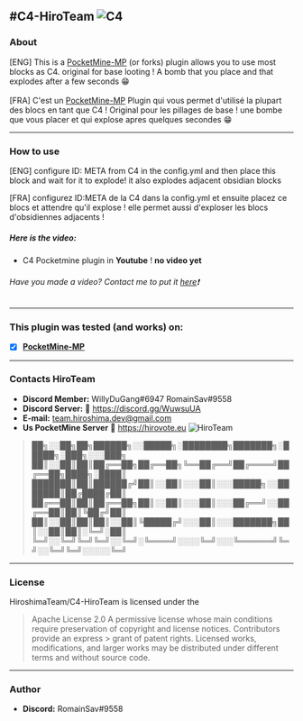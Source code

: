 #C4-HiroTeam
![C4](https://zupimages.net/up/20/24/4988.png)
---
### About
[ENG] This is a [PocketMine-MP](https://github.com/pmmp/PocketMine-MP) (or forks) plugin allows you to use most blocks as C4. original for base looting ! A bomb that you place and that explodes after a few seconds :grin:<br/><br/>
[FRA] C'est un [PocketMine-MP](https://github.com/pmmp/PocketMine-MP) Plugin qui vous permet d'utilisé la plupart des blocs en tant que C4 ! Original pour les pillages de base ! une bombe que vous placer et qui explose apres quelques secondes :grin:

---
### How to use
[ENG] configure ID: META from C4 in the config.yml and then place this block and wait for it to explode! it also explodes adjacent obsidian blocks

[FRA] configurez ID:META de la C4 dans la config.yml et ensuite placez ce blocs et attendre qu'il explose ! elle permet aussi d'exploser les blocs d'obsidiennes adjacents !

##### Here is the video:
- C4 Pocketmine plugin in __Youtube__ ! __no video yet__

###### Have you made a video? Contact me to put it [here](https://discord.gg/WuwsuUA):exclamation:

---
### **This plugin was tested (and works) on:**

- [x] **[PocketMine-MP](https://github.com/pmmp/PocketMine-MP)**
---
### Contacts HiroTeam

- **Discord Member:** WillyDuGang#6947 RomainSav#9558 
- **Discord Server:** :link:  https://discord.gg/WuwsuUA<br/>
- **E-mail:** team.hiroshima.dev@gmail.com<br/>
- **Us PocketMine Server** :link:  https://hirovote.eu            ![HiroTeam](https://zupimages.net/up/20/24/m7ym.png)<br/>
> ██╗░░██╗██╗██████╗░░█████╗░████████╗███████╗░█████╗░███╗░░░███╗</br>
> ██║░░██║██║██╔══██╗██╔══██╗╚══██╔══╝██╔════╝██╔══██╗████╗░████║</br>
> ███████║██║██████╔╝██║░░██║░░░██║░░░█████╗░░███████║██╔████╔██║</br>
> ██╔══██║██║██╔══██╗██║░░██║░░░██║░░░██╔══╝░░██╔══██║██║╚██╔╝██║</br>
> ██║░░██║██║██║░░██║╚█████╔╝░░░██║░░░███████╗██║░░██║██║░╚═╝░██║</br>
> ╚═╝░░╚═╝╚═╝╚═╝░░╚═╝░╚════╝░░░░╚═╝░░░╚══════╝╚═╝░░╚═╝╚═╝░░░░░╚═╝
---
### License
HiroshimaTeam/C4-HiroTeam is licensed under the

> Apache License 2.0
>A permissive license whose main conditions require preservation of copyright and license notices. Contributors provide an express > grant of patent rights. Licensed works, modifications, and larger works may be distributed under different terms and without source code.
---
### Author
- **Discord:** RomainSav#9558

